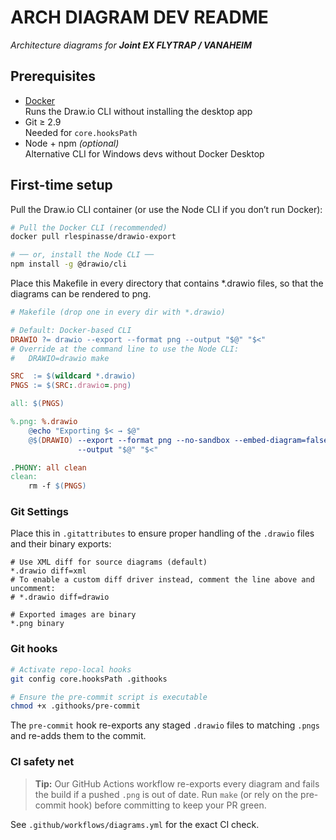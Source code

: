# ARCH DIAGRAM DEV README

_Architecture diagrams for **Joint EX FLYTRAP / VANAHEIM**_


## Prerequisites

- [Docker](https://docs.docker.com/)  
  Runs the Draw.io CLI without installing the desktop app
- Git ≥ 2.9  
  Needed for `core.hooksPath`
- Node + npm *(optional)*  
  Alternative CLI for Windows devs without Docker Desktop


## First-time setup

Pull the Draw.io CLI container (or use the Node CLI if you don’t run Docker):

```sh
# Pull the Docker CLI (recommended)
docker pull rlespinasse/drawio-export

# ── or, install the Node CLI ──
npm install -g @drawio/cli 
```

Place this Makefile in every directory that contains *.drawio files, so that the diagrams can be rendered to png.

```makefile
# Makefile (drop one in every dir with *.drawio)

# Default: Docker-based CLI
DRAWIO ?= drawio --export --format png --output "$@" "$<"
# Override at the command line to use the Node CLI:
#   DRAWIO=drawio make

SRC  := $(wildcard *.drawio)
PNGS := $(SRC:.drawio=.png)

all: $(PNGS)

%.png: %.drawio
	@echo "Exporting $< → $@"
	@$(DRAWIO) --export --format png --no-sandbox --embed-diagram=false \
	           --output "$@" "$<"

.PHONY: all clean
clean:
	rm -f $(PNGS)

```

### Git Settings
Place this in `.gitattributes` to ensure proper handling of the `.drawio` files and their binary exports:

```gitattributes
# Use XML diff for source diagrams (default)
*.drawio diff=xml
# To enable a custom diff driver instead, comment the line above and uncomment:
# *.drawio diff=drawio

# Exported images are binary
*.png binary

```


### Git hooks

```sh
# Activate repo-local hooks
git config core.hooksPath .githooks

# Ensure the pre-commit script is executable
chmod +x .githooks/pre-commit
```

The `pre-commit` hook re-exports any staged `.drawio` files to matching `.pngs` and re-adds them to the commit.

### CI safety net

> **Tip:** Our GitHub Actions workflow re-exports every diagram and fails the build if a pushed `.png` is out of date. Run `make` (or rely on the pre-commit hook) before committing to keep your PR green.

See `.github/workflows/diagrams.yml` for the exact CI check.






